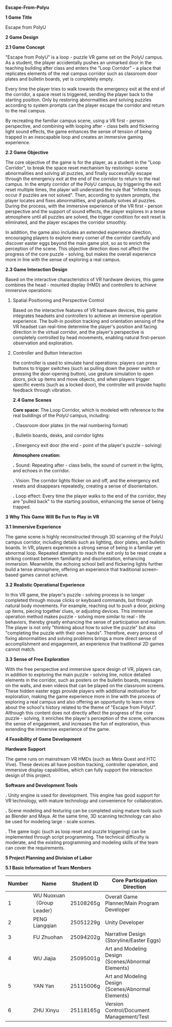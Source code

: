 **Escape-From-Polyu**

**1 Game Title**

 Escape from PoIyU

**2 Game Design**

**2.1 Game Concept**

 \"Escape from PolyU\" is a loop - puzzle VR game set on the PolyU
 campus. As a student, the player accidentally pushes an unmarked door
 in the teaching building after class and enters the \"Loop
 Corridor\" - a place that replicates elements of the real campus
 corridor such as classroom door plates and bulletin boards, yet is
 completely empty.
 
 Every time the player tries to walk towards the emergency exit at the
 end of the corridor, a space reset is triggered, sending the player
 back to the starting position. Only by restoring abnormalities and
 solving puzzles according to system prompts can the player escape the
 corridor and return to the real campus.

 By recreating the familiar campus scene, using a VR first - person
 perspective, and combining with looping after - class bells and
 flickering light sound effects, the game enhances the sense of tension
 of being trapped in an inescapable loop and creates an immersive
 gaming experience.

**2.2 Game Objective**

 The core objective of the game is for the player, as a student in the
 \"Loop Corridor\", to break the space reset mechanism by restoring> scene abnormalities and solving all puzzles, and finally successfully
 escape through the emergency exit at the end of the corridor to return
 to the real campus. In the empty corridor of the PolyU campus, by
 triggering the exit reset multiple times, the player will understand
 the rule that \"infinite loops occur if puzzles are not solved\".
 Then, according to system prompts, the player locates and fixes
 abnormalities, and gradually solves all puzzles. During the process,
 with the immersive experience of the VR first - person perspective and
 the support of sound effects, the player explores in a tense
 atmosphere until all puzzles are solved, the trigger condition for
 exit reset is eliminated, and the player escapes the corridor
 smoothly.

 In addition, the game also includes an extended experience direction,
 encouraging players to explore every corner of the corridor carefully
 and discover easter eggs beyond the main game plot, so as to enrich
 the perception of the scene. This objective direction does not affect
 the progress of the core puzzle - solving, but makes the overall
 experience more in line with the sense of exploring a real campus.

**2.3 Game Interaction Design**

 Based on the interactive characteristics of VR hardware devices, this
 game combines the head - mounted display (HMD) and controllers to
 achieve immersive operations:

1. Spatial Positioning and Perspective Control

   Based on the interactive features of VR hardware devices, this game
   integrates headsets and controllers to achieve an immersive
   operation experience. The built-in position tracking and orientation
   sensing of the VR headset can real-time determine the player\'s
   position and facing direction in the virtual corridor, and the
   player\'s perspective is completely controlled by head movements,
   enabling natural first-person observation and exploration. 

2. Controller and Button Interaction

   the controller is used to simulate hand operations: players can
   press buttons to trigger switches (such as pulling down the power
   switch or pressing the door-opening button), use gesture simulation
   to open doors, pick up items and move objects, and when players
   trigger specific events (such as a locked door), the controller will
   provide haptic feedback through vibration.

   **2.4 Game Scenes**

   **Core space:** The Loop Corridor, which is modeled with reference
   to the real buildings of the PolyU campus, including:

   **.** Classroom door plates (in the real numbering format)

   **.** Bulletin boards, desks, and corridor lights

   **.** Emergency exit door (the end - point of the player\'s puzzle -
   solving)

   **Atmosphere creation:**

   **.** Sound: Repeating after - class bells, the sound of current in
   the lights, and echoes in the corridor.

   **.** Vision: The corridor lights flicker on and off, and the
   emergency exit resets and disappears repeatedly, creating a sense of
   disorientation.

   **.** Loop effect: Every time the player walks to the end of the
   corridor, they are \"pulled back\" to the starting position,
   enhancing the sense of being trapped.

**3** **Why** **This** **Game** **Will** **Be** **Fun** **to** **Play**
**in** **VR**

**3.1** **Immersive Experience**

 The game scene is highly reconstructed through 3D scanning of the
 PolyU campus corridor, including details such as lighting, door
 plates, and bulletin boards. In VR, players experience a strong sense
 of being in a familiar yet abnormal loop. Repeated attempts to reach
 the exit only to be reset create a striking contrast between
 familiarity and disorientation, enhancing immersion. Meanwhile, the
 echoing school bell and flickering lights further build a tense
 atmosphere, offering an experience that traditional screen-based games
 cannot achieve.

**3.2** **Realistic Operational Experience**

 In this VR game, the player\'s puzzle - solving process is no longer
 completed through mouse clicks or keyboard commands, but through
 natural body movements. For example, reaching out to push a door,
 picking up items, piecing together clues, or adjusting devices. This
 immersive operation method makes puzzle - solving more similar to
 real - life behaviors, thereby greatly enhancing the sense of
 participation and realism. The player is not only \"thinking about how
 to solve the puzzle\" but also \"completing the puzzle with their own
 hands\". Therefore, every process of fixing abnormalities and solving
 problems brings a more direct sense of accomplishment and engagement,
 an experience that traditional 2D games cannot match.

**3.3 Sense of Free Exploration**

 With the free perspective and immersive space design of VR, players
 can, in addition to exploring the main puzzle - solving line, notice
 detailed elements in the corridor, such as posters on the bulletin
 boards, messages on the walls, and even videos that can be played on
 the classroom screens. These hidden easter eggs provide players with
 additional motivation for exploration, making the game experience more
 in line with the process of exploring a real campus and also offering
 an opportunity to learn more about the school\'s history related to
 the theme of \"Escape from PolyU\". Although this content does not
 directly affect the progress of the core puzzle - solving, it enriches
 the player\'s perception of the scene, enhances the sense of
 engagement, and increases the fun of exploration, thus extending the
 immersive experience of the game.

**4 Feasibility of Game Development**

**Hardware Support**

 The game runs on mainstream VR HMDs (such as Meta Quest and HTC Vive).
 These devices all have position tracking, controller operation, and
 immersive display capabilities, which can fully support the
 interaction design of this project.

**Software and Development Tools**

 **.** Unity engine is used for development. This engine has good
 support for VR technology, with mature technology and convenience for
 collaboration.

 **.** Scene modeling and texturing can be completed using mature tools
 such as Blender and Maya. At the same time, 3D scanning technology can
 also be used for modeling large - scale scenes.

 . The game logic (such as loop reset and puzzle triggering) can be
 implemented through script programming. The technical difficulty is
 moderate, and the existing programming and modeling skills of the team
 can cover the requirements.

**5 Project Planning and Division of Labor**

**5.1 Basic Information of Team Members**

| Number   | Name     | Student ID | Core Participation Direction  |
| -------- | -------- | -------- | -------- |
| 1        | WU Nuoxuan （Group Leader） | 25108265g | Overall Game Planner/Main Program Developer |
| 2        | PENG Liangqian | 25051229g | Unity Developer
| 3        | FU Zhuohan | 25094202g | Narrative Design (Storyline/Easter Eggs)
| 4        | WU Jiajia | 25095001g | Art and Modeling Design (Scenes/Abnormal Elements)
| 5        | YAN Yan | 25115006g | Art and Modeling Design (Scenes/Abnormal Elements)
| 6        | ZHU Xinyu | 25118165g | Version Control/Document Management/Test

